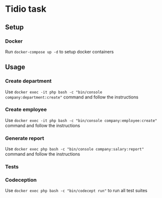 # Tidio task

## Setup

### Docker
Run `docker-compose up -d` to setup docker containers

## Usage

### Create department
Use `docker exec -it php bash -c "bin/console company:department:create"` command and follow the instructions

### Create employee
Use `docker exec -it php bash -c "bin/console company:employee:create"` command and follow the instructions

### Generate report
Use `docker exec php bash -c "bin/console company:salary:report"` command and follow the instructions

### Tests
### Codeception
Use `docker exec php bash -c "bin/codecept run"` to run all test suites
